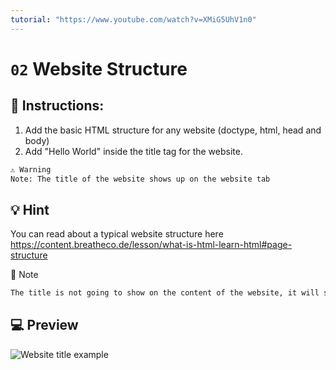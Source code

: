 ```yaml
---
tutorial: "https://www.youtube.com/watch?v=XMiG5UhV1n0"
---
```

# `02` Website Structure

## 📝 Instructions:

1. Add the basic HTML structure for any website (doctype, html, head and body)
2. Add "Hello World" inside the title tag for the website.

```md
⚠️️️️ Warning
Note: The title of the website shows up on the website tab
```

## 💡 Hint

You can read about a typical website structure here
https://content.breatheco.de/lesson/what-is-html-learn-html#page-structure

📎 Note
```txt
The title is not going to show on the content of the website, it will show on the browser tab.
```

## 💻 Preview

![Website title example](https://ucarecdn.com/44b43372-1578-48a7-b5b5-441acb300277/)